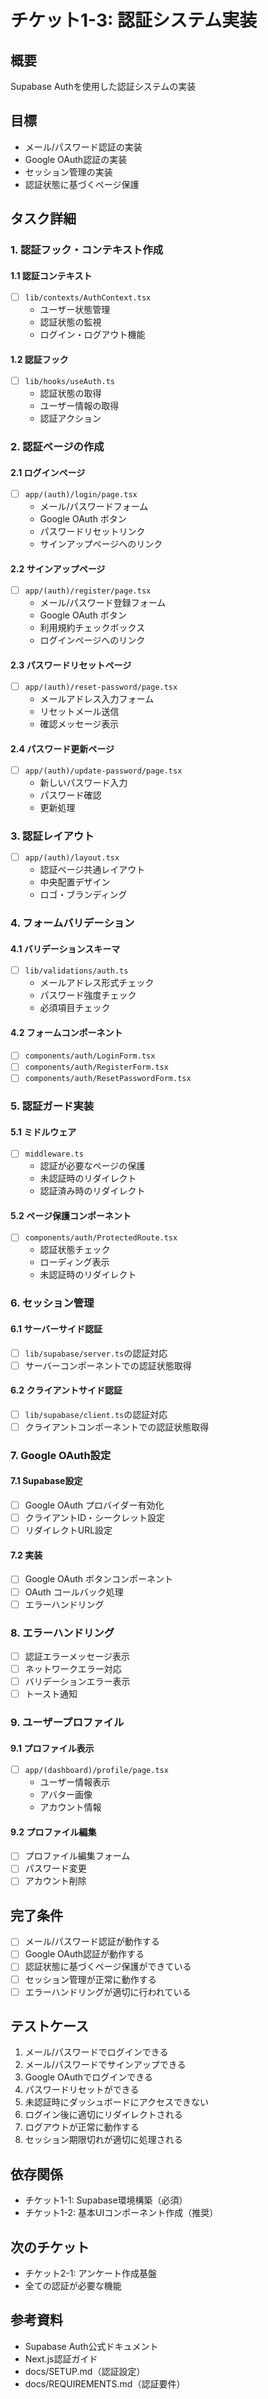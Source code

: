 # チケット1-3: 認証システム実装

## 概要
Supabase Authを使用した認証システムの実装

## 目標
- メール/パスワード認証の実装
- Google OAuth認証の実装
- セッション管理の実装
- 認証状態に基づくページ保護

## タスク詳細

### 1. 認証フック・コンテキスト作成
#### 1.1 認証コンテキスト
- [ ] `lib/contexts/AuthContext.tsx`
  - ユーザー状態管理
  - 認証状態の監視
  - ログイン・ログアウト機能

#### 1.2 認証フック
- [ ] `lib/hooks/useAuth.ts`
  - 認証状態の取得
  - ユーザー情報の取得
  - 認証アクション

### 2. 認証ページの作成
#### 2.1 ログインページ
- [ ] `app/(auth)/login/page.tsx`
  - メール/パスワードフォーム
  - Google OAuth ボタン
  - パスワードリセットリンク
  - サインアップページへのリンク

#### 2.2 サインアップページ
- [ ] `app/(auth)/register/page.tsx`
  - メール/パスワード登録フォーム
  - Google OAuth ボタン
  - 利用規約チェックボックス
  - ログインページへのリンク

#### 2.3 パスワードリセットページ
- [ ] `app/(auth)/reset-password/page.tsx`
  - メールアドレス入力フォーム
  - リセットメール送信
  - 確認メッセージ表示

#### 2.4 パスワード更新ページ
- [ ] `app/(auth)/update-password/page.tsx`
  - 新しいパスワード入力
  - パスワード確認
  - 更新処理

### 3. 認証レイアウト
- [ ] `app/(auth)/layout.tsx`
  - 認証ページ共通レイアウト
  - 中央配置デザイン
  - ロゴ・ブランディング

### 4. フォームバリデーション
#### 4.1 バリデーションスキーマ
- [ ] `lib/validations/auth.ts`
  - メールアドレス形式チェック
  - パスワード強度チェック
  - 必須項目チェック

#### 4.2 フォームコンポーネント
- [ ] `components/auth/LoginForm.tsx`
- [ ] `components/auth/RegisterForm.tsx`
- [ ] `components/auth/ResetPasswordForm.tsx`

### 5. 認証ガード実装
#### 5.1 ミドルウェア
- [ ] `middleware.ts`
  - 認証が必要なページの保護
  - 未認証時のリダイレクト
  - 認証済み時のリダイレクト

#### 5.2 ページ保護コンポーネント
- [ ] `components/auth/ProtectedRoute.tsx`
  - 認証状態チェック
  - ローディング表示
  - 未認証時のリダイレクト

### 6. セッション管理
#### 6.1 サーバーサイド認証
- [ ] `lib/supabase/server.ts`の認証対応
- [ ] サーバーコンポーネントでの認証状態取得

#### 6.2 クライアントサイド認証
- [ ] `lib/supabase/client.ts`の認証対応
- [ ] クライアントコンポーネントでの認証状態取得

### 7. Google OAuth設定
#### 7.1 Supabase設定
- [ ] Google OAuth プロバイダー有効化
- [ ] クライアントID・シークレット設定
- [ ] リダイレクトURL設定

#### 7.2 実装
- [ ] Google OAuth ボタンコンポーネント
- [ ] OAuth コールバック処理
- [ ] エラーハンドリング

### 8. エラーハンドリング
- [ ] 認証エラーメッセージ表示
- [ ] ネットワークエラー対応
- [ ] バリデーションエラー表示
- [ ] トースト通知

### 9. ユーザープロファイル
#### 9.1 プロファイル表示
- [ ] `app/(dashboard)/profile/page.tsx`
  - ユーザー情報表示
  - アバター画像
  - アカウント情報

#### 9.2 プロファイル編集
- [ ] プロファイル編集フォーム
- [ ] パスワード変更
- [ ] アカウント削除

## 完了条件
- [ ] メール/パスワード認証が動作する
- [ ] Google OAuth認証が動作する
- [ ] 認証状態に基づくページ保護ができている
- [ ] セッション管理が正常に動作する
- [ ] エラーハンドリングが適切に行われている

## テストケース
1. メール/パスワードでログインできる
2. メール/パスワードでサインアップできる
3. Google OAuthでログインできる
4. パスワードリセットができる
5. 未認証時にダッシュボードにアクセスできない
6. ログイン後に適切にリダイレクトされる
7. ログアウトが正常に動作する
8. セッション期限切れが適切に処理される

## 依存関係
- チケット1-1: Supabase環境構築（必須）
- チケット1-2: 基本UIコンポーネント作成（推奨）

## 次のチケット
- チケット2-1: アンケート作成基盤
- 全ての認証が必要な機能

## 参考資料
- Supabase Auth公式ドキュメント
- Next.js認証ガイド
- docs/SETUP.md（認証設定）
- docs/REQUIREMENTS.md（認証要件）